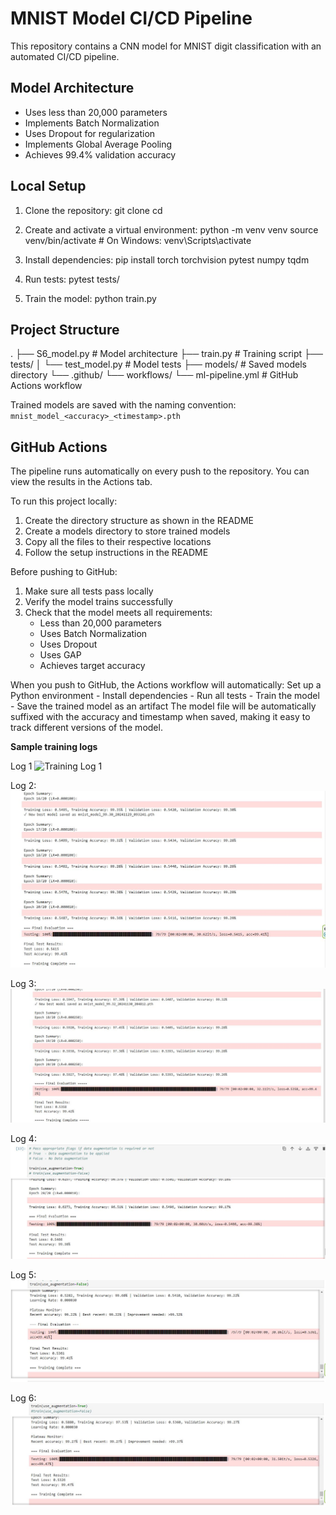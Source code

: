 # MNIST Model CI/CD Pipeline

This repository contains a CNN model for MNIST digit classification with an automated CI/CD pipeline.

## Model Architecture
- Uses less than 20,000 parameters
- Implements Batch Normalization
- Uses Dropout for regularization
- Implements Global Average Pooling
- Achieves 99.4% validation accuracy

## Local Setup

1. Clone the repository: 
git clone <repository-url>
cd <repository-name>

2. Create and activate a virtual environment:
python -m venv venv
source venv/bin/activate # On Windows: venv\Scripts\activate

3. Install dependencies:
pip install torch torchvision pytest numpy tqdm

4. Run tests:
pytest tests/

5. Train the model:
python train.py

## Project Structure

.
├── S6_model.py # Model architecture
├── train.py # Training script
├── tests/
│ └── test_model.py # Model tests
├── models/ # Saved models directory
└── .github/
└── workflows/
└── ml-pipeline.yml # GitHub Actions workflow

Trained models are saved with the naming convention:
`mnist_model_<accuracy>_<timestamp>.pth`

## GitHub Actions
The pipeline runs automatically on every push to the repository. You can view the results in the Actions tab.

To run this project locally:
1. Create the directory structure as shown in the README
2. Create a models directory to store trained models
3. Copy all the files to their respective locations
4. Follow the setup instructions in the README

Before pushing to GitHub:
1. Make sure all tests pass locally
2. Verify the model trains successfully
3. Check that the model meets all requirements:
    - Less than 20,000 parameters
    - Uses Batch Normalization
    - Uses Dropout
    - Uses GAP
    - Achieves target accuracy

When you push to GitHub, the Actions workflow will automatically:
Set up a Python environment
    - Install dependencies
    - Run all tests
    - Train the model
    - Save the trained model as an artifact
The model file will be automatically suffixed with the accuracy and timestamp when saved, making it easy to track different versions of the model.

**Sample training logs**

Log 1
![Training Log 1](./images/Acc-Scrshot1.jpg?raw=true "Training Log 1")

Log 2:
![Training Log 2](./images/Acc-Scrshot2.jpg?raw=true "Training Log 2")

Log 3:
![Training Log 2](./images/Acc-Scrshot3.jpg?raw=true "Training Log 3")

Log 4:
![Training Log 2](./images/Acc-Scrshot4.jpg?raw=true "Training Log 4")

Log 5:
![Training Log 2](./images/Acc-Scrshot5.jpg?raw=true "Training Log 5")

Log 6:
![Training Log 2](./images/Acc-Scrshot6.jpg?raw=true "Training Log 6")

